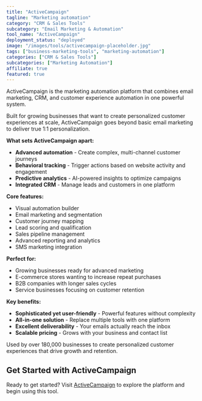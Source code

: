 ```yaml
---
title: "ActiveCampaign"
tagline: "Marketing automation"
category: "CRM & Sales Tools"
subcategory: "Email Marketing & Automation"
tool_name: "ActiveCampaign"
deployment_status: "deployed"
image: "/images/tools/activecampaign-placeholder.jpg"
tags: ["business-marketing-tools", "marketing-automation"]
categories: ["CRM & Sales Tools"]
subcategories: ["Marketing Automation"]
affiliate: true
featured: true
---
```

ActiveCampaign is the marketing automation platform that combines email marketing, CRM, and customer experience automation in one powerful system.

Built for growing businesses that want to create personalized customer experiences at scale, ActiveCampaign goes beyond basic email marketing to deliver true 1:1 personalization.

**What sets ActiveCampaign apart:**
- **Advanced automation** - Create complex, multi-channel customer journeys
- **Behavioral tracking** - Trigger actions based on website activity and engagement
- **Predictive analytics** - AI-powered insights to optimize campaigns
- **Integrated CRM** - Manage leads and customers in one platform

**Core features:**
- Visual automation builder
- Email marketing and segmentation
- Customer journey mapping
- Lead scoring and qualification
- Sales pipeline management
- Advanced reporting and analytics
- SMS marketing integration

**Perfect for:**
- Growing businesses ready for advanced marketing
- E-commerce stores wanting to increase repeat purchases
- B2B companies with longer sales cycles
- Service businesses focusing on customer retention

**Key benefits:**
- **Sophisticated yet user-friendly** - Powerful features without complexity
- **All-in-one solution** - Replace multiple tools with one platform
- **Excellent deliverability** - Your emails actually reach the inbox
- **Scalable pricing** - Grows with your business and contact list

Used by over 180,000 businesses to create personalized customer experiences that drive growth and retention.

## Get Started with ActiveCampaign

Ready to get started? Visit [ActiveCampaign](https://www.activecampaign.com) to explore the platform and begin using this tool.